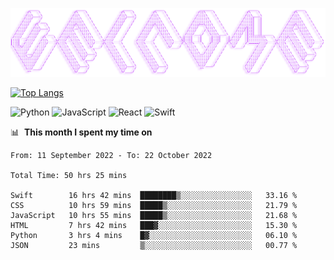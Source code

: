 
![ezcv logo](https://raw.githubusercontent.com/adammgerber/images/main/Welcome.png)

[![Top Langs](https://github-readme-stats.vercel.app/api/top-langs/?username=adammgerber&layout=compact)](https://github.com/anuraghazra/github-readme-stats)

![Python](https://img.shields.io/badge/python-3670A0?style=for-the-badge&logo=python&logoColor=ffdd54)
![JavaScript](https://img.shields.io/badge/javascript-%23323330.svg?style=for-the-badge&logo=javascript&logoColor=%23F7DF1E)
![React](https://img.shields.io/badge/react-%2320232a.svg?style=for-the-badge&logo=react&logoColor=%2361DAFB)
![Swift](https://img.shields.io/badge/swift-F54A2A?style=for-the-badge&logo=swift&logoColor=white)

📊 &nbsp;**This month I spent my time on**

<!--START_SECTION:waka-->

```text
From: 11 September 2022 - To: 22 October 2022

Total Time: 50 hrs 25 mins

Swift        16 hrs 42 mins  ████████▒░░░░░░░░░░░░░░░░   33.16 %
CSS          10 hrs 59 mins  █████▒░░░░░░░░░░░░░░░░░░░   21.79 %
JavaScript   10 hrs 55 mins  █████▒░░░░░░░░░░░░░░░░░░░   21.68 %
HTML         7 hrs 42 mins   ███▓░░░░░░░░░░░░░░░░░░░░░   15.30 %
Python       3 hrs 4 mins    █▓░░░░░░░░░░░░░░░░░░░░░░░   06.10 %
JSON         23 mins         ▒░░░░░░░░░░░░░░░░░░░░░░░░   00.77 %
```

<!--END_SECTION:waka-->

